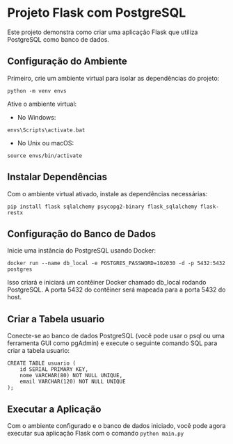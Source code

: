 # Projeto Flask com PostgreSQL

Este projeto demonstra como criar uma aplicação Flask que utiliza PostgreSQL como banco de dados.

## Configuração do Ambiente
Primeiro, crie um ambiente virtual para isolar as dependências do projeto:

```shell
python -m venv envs
```

Ative o ambiente virtual:

* No Windows:
```shell
envs\Scripts\activate.bat
```

* No Unix ou macOS:
```shell
source envs/bin/activate
```

## Instalar Dependências
Com o ambiente virtual ativado, instale as dependências necessárias:

```shell
pip install flask sqlalchemy psycopg2-binary flask_sqlalchemy flask-restx
```

## Configuração do Banco de Dados

Inicie uma instância do PostgreSQL usando Docker:

```shell
docker run --name db_local -e POSTGRES_PASSWORD=102030 -d -p 5432:5432 postgres
```

Isso criará e iniciará um contêiner Docker chamado db_local rodando PostgreSQL. A porta 5432 do contêiner será mapeada para a porta 5432 do host.

## Criar a Tabela usuario
Conecte-se ao banco de dados PostgreSQL (você pode usar o psql ou uma ferramenta GUI como pgAdmin) e execute o seguinte comando SQL para criar a tabela usuario:

```shell
CREATE TABLE usuario (
    id SERIAL PRIMARY KEY,
    nome VARCHAR(80) NOT NULL UNIQUE,
    email VARCHAR(120) NOT NULL UNIQUE
);
```

## Executar a Aplicação
Com o ambiente configurado e o banco de dados iniciado, você pode agora executar sua aplicação Flask com o comando 
`python main.py`